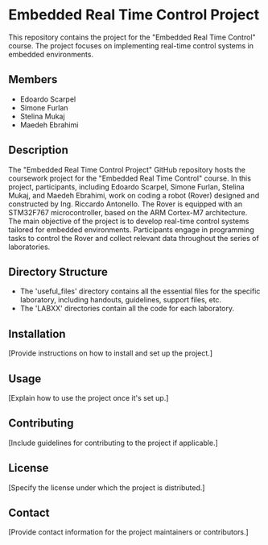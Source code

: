 # Embedded Real Time Control Project

This repository contains the project for the "Embedded Real Time Control" course. The project focuses on implementing real-time control systems in embedded environments.

## Members
- Edoardo Scarpel
- Simone Furlan
- Stelina Mukaj
- Maedeh Ebrahimi

## Description
The "Embedded Real Time Control Project" GitHub repository hosts the coursework project for the "Embedded Real Time Control" course. In this project, participants, including Edoardo Scarpel, Simone Furlan, Stelina Mukaj, and Maedeh Ebrahimi, work on coding a robot (Rover) designed and constructed by Ing. Riccardo Antonello. The Rover is equipped with an STM32F767 microcontroller, based on the ARM Cortex-M7 architecture. The main objective of the project is to develop real-time control systems tailored for embedded environments. Participants engage in programming tasks to control the Rover and collect relevant data throughout the series of laboratories.

## Directory Structure
- The 'useful_files' directory contains all the essential files for the specific laboratory, including handouts, guidelines, support files, etc.
- The 'LABXX' directories contain all the code for each laboratory.

## Installation
[Provide instructions on how to install and set up the project.]

## Usage
[Explain how to use the project once it's set up.]

## Contributing
[Include guidelines for contributing to the project if applicable.]

## License
[Specify the license under which the project is distributed.]

## Contact
[Provide contact information for the project maintainers or contributors.]
